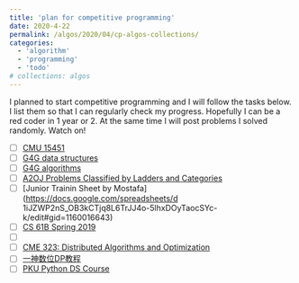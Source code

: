 ```yaml
---
title: 'plan for competitive programming'
date: 2020-4-22
permalink: /algos/2020/04/cp-algos-collections/
categories: 
  - 'algorithm'
  - 'programming'
  - 'todo'
# collections: algos
---
```

I planned to start competitive programming and I will follow the tasks below. I list them so that I can regularly check my progress. Hopefully I can be a red coder in 1 year or 2. At the same time I will post problems I solved randomly. Watch on!
 - [ ] [CMU 15451](https://www.cs.cmu.edu/~15451-s20/schedule.html)
 - [ ] [G4G data structures](https://www.geeksforgeeks.org/data-structures/)
 - [ ] [G4G algorithms](https://www.geeksforgeeks.org/fundamentals-of-algorithms/)
 - [ ] [A2OJ Problems Classified by Ladders and Categories](https://www.a2oj.com)
 - [ ] [Junior Trainin Sheet by Mostafa](https://docs.google.com/spreadsheets/d 1iJZWP2nS_OB3kCTjq8L6TrJJ4o-5lhxDOyTaocSYc-k/edit#gid=1160016643)
 - [ ] [CS 61B Spring 2019](https://www.bilibili.com/video/av83116016?p=182)
 - [ ] []()
 - [ ] [CME 323: Distributed Algorithms and Optimization](http://stanford.edu/~rezab/dao/) 
 - [ ] [一神数位DP教程](https://www.bilibili.com/video/BV1wE41147Bw)
 - [ ] [PKU Python DS Course](https://www.bilibili.com/video/BV1h7411m7BK/?spm_id_from=333.788.videocard.12)